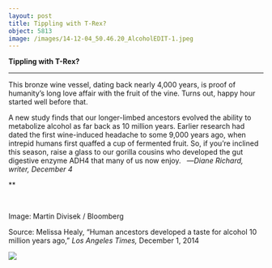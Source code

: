 ```yaml
---
layout: post
title: Tippling with T-Rex?
object: 5813
image: /images/14-12-04_50.46.20_AlcoholEDIT-1.jpeg
---
```

**Tippling with T-Rex?**

****

This bronze wine vessel, dating back nearly 4,000 years, is proof of humanity’s long love affair with the fruit of the vine. Turns out, happy hour started well before that.

A new study finds that our longer-limbed ancestors evolved the ability to metabolize alcohol as far back as 10 million years. Earlier research had dated the first wine-induced headache to some 9,000 years ago, when intrepid humans first quaffed a cup of fermented fruit. So, if you’re inclined this season, raise a glass to our gorilla cousins who developed the gut digestive enzyme ADH4 that many of us now enjoy.
   —*Diane Richard, writer, December 4*

**

     

Image: Martin Divisek / Bloomberg

Source: Melissa Healy, “Human ancestors developed a taste for alcohol 10 million years ago,” *Los Angeles Times,* December 1, 2014

![]({{siteurl.base}}/images/14-12-04_50.46.20_AlcoholEDIT-1.jpeg)
